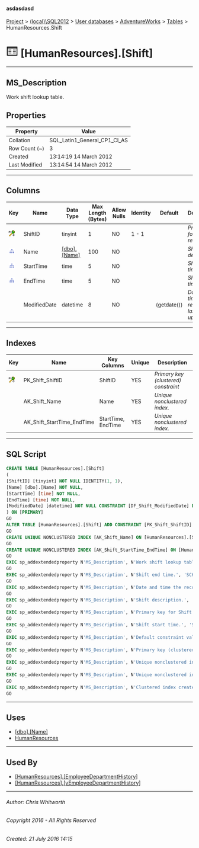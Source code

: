 #### asdasdasd

[Project](../../../../index.md) > [(local)\\SQL2012](../../../index.md) > [User databases](../../index.md) > [AdventureWorks](../index.md) > [Tables](Tables.md) > HumanResources.Shift

# ![Tables](../../../../Images/Table32.png) [HumanResources].[Shift]

---

## <a name="#description"></a>MS_Description

Work shift lookup table.

## <a name="#properties"></a>Properties

| Property | Value |
|---|---|
| Collation | SQL_Latin1_General_CP1_CI_AS |
| Row Count (~) | 3 |
| Created | 13:14:19 14 March 2012 |
| Last Modified | 13:14:54 14 March 2012 |


---

## <a name="#columns"></a>Columns

| Key | Name | Data Type | Max Length (Bytes) | Allow Nulls | Identity | Default | Description |
|---|---|---|---|---|---|---|---|
| [![Cluster Primary Key PK_Shift_ShiftID: ShiftID](../../../../Images/pkcluster.png)](#indexes) | ShiftID | tinyint | 1 | NO | 1 - 1 |  | _Primary key for Shift records._ |
| [![Indexes AK_Shift_Name](../../../../Images/Index.png)](#indexes) | Name | [[dbo].[Name]](../Programmability/Types/User-Defined_Data_Types/Name.md) | 100 | NO |  |  | _Shift description._ |
| [![Indexes AK_Shift_StartTime_EndTime](../../../../Images/Index.png)](#indexes) | StartTime | time | 5 | NO |  |  | _Shift start time._ |
| [![Indexes AK_Shift_StartTime_EndTime](../../../../Images/Index.png)](#indexes) | EndTime | time | 5 | NO |  |  | _Shift end time._ |
|  | ModifiedDate | datetime | 8 | NO |  | (getdate()) | _Date and time the record was last updated._ |


---

## <a name="#indexes"></a>Indexes

| Key | Name | Key Columns | Unique | Description |
|---|---|---|---|---|
| [![Cluster Primary Key PK_Shift_ShiftID: ShiftID](../../../../Images/pkcluster.png)](#indexes) | PK_Shift_ShiftID | ShiftID | YES | _Primary key (clustered) constraint_ |
|  | AK_Shift_Name | Name | YES | _Unique nonclustered index._ |
|  | AK_Shift_StartTime_EndTime | StartTime, EndTime | YES | _Unique nonclustered index._ |


---

## <a name="#sqlscript"></a>SQL Script

```sql
CREATE TABLE [HumanResources].[Shift]
(
[ShiftID] [tinyint] NOT NULL IDENTITY(1, 1),
[Name] [dbo].[Name] NOT NULL,
[StartTime] [time] NOT NULL,
[EndTime] [time] NOT NULL,
[ModifiedDate] [datetime] NOT NULL CONSTRAINT [DF_Shift_ModifiedDate] DEFAULT (getdate())
) ON [PRIMARY]
GO
ALTER TABLE [HumanResources].[Shift] ADD CONSTRAINT [PK_Shift_ShiftID] PRIMARY KEY CLUSTERED  ([ShiftID]) ON [PRIMARY]
GO
CREATE UNIQUE NONCLUSTERED INDEX [AK_Shift_Name] ON [HumanResources].[Shift] ([Name]) ON [PRIMARY]
GO
CREATE UNIQUE NONCLUSTERED INDEX [AK_Shift_StartTime_EndTime] ON [HumanResources].[Shift] ([StartTime], [EndTime]) ON [PRIMARY]
GO
EXEC sp_addextendedproperty N'MS_Description', N'Work shift lookup table.', 'SCHEMA', N'HumanResources', 'TABLE', N'Shift', NULL, NULL
GO
EXEC sp_addextendedproperty N'MS_Description', N'Shift end time.', 'SCHEMA', N'HumanResources', 'TABLE', N'Shift', 'COLUMN', N'EndTime'
GO
EXEC sp_addextendedproperty N'MS_Description', N'Date and time the record was last updated.', 'SCHEMA', N'HumanResources', 'TABLE', N'Shift', 'COLUMN', N'ModifiedDate'
GO
EXEC sp_addextendedproperty N'MS_Description', N'Shift description.', 'SCHEMA', N'HumanResources', 'TABLE', N'Shift', 'COLUMN', N'Name'
GO
EXEC sp_addextendedproperty N'MS_Description', N'Primary key for Shift records.', 'SCHEMA', N'HumanResources', 'TABLE', N'Shift', 'COLUMN', N'ShiftID'
GO
EXEC sp_addextendedproperty N'MS_Description', N'Shift start time.', 'SCHEMA', N'HumanResources', 'TABLE', N'Shift', 'COLUMN', N'StartTime'
GO
EXEC sp_addextendedproperty N'MS_Description', N'Default constraint value of GETDATE()', 'SCHEMA', N'HumanResources', 'TABLE', N'Shift', 'CONSTRAINT', N'DF_Shift_ModifiedDate'
GO
EXEC sp_addextendedproperty N'MS_Description', N'Primary key (clustered) constraint', 'SCHEMA', N'HumanResources', 'TABLE', N'Shift', 'CONSTRAINT', N'PK_Shift_ShiftID'
GO
EXEC sp_addextendedproperty N'MS_Description', N'Unique nonclustered index.', 'SCHEMA', N'HumanResources', 'TABLE', N'Shift', 'INDEX', N'AK_Shift_Name'
GO
EXEC sp_addextendedproperty N'MS_Description', N'Unique nonclustered index.', 'SCHEMA', N'HumanResources', 'TABLE', N'Shift', 'INDEX', N'AK_Shift_StartTime_EndTime'
GO
EXEC sp_addextendedproperty N'MS_Description', N'Clustered index created by a primary key constraint.', 'SCHEMA', N'HumanResources', 'TABLE', N'Shift', 'INDEX', N'PK_Shift_ShiftID'
GO

```


---

## <a name="#uses"></a>Uses

* [[dbo].[Name]](../Programmability/Types/User-Defined_Data_Types/Name.md)
* [HumanResources](../Security/Schemas/HumanResources.md)


---

## <a name="#usedby"></a>Used By

* [[HumanResources].[EmployeeDepartmentHistory]](EmployeeDepartmentHistory.md)
* [[HumanResources].[vEmployeeDepartmentHistory]](../Views/vEmployeeDepartmentHistory.md)


---

###### Author:  Chris Whitworth

###### Copyright 2016 - All Rights Reserved

###### Created: 21 July 2016 14:15

